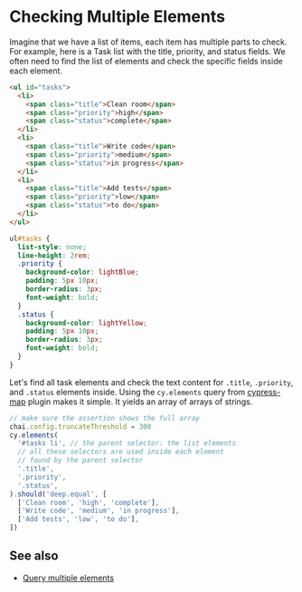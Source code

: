 # Checking Multiple Elements

Imagine that we have a list of items, each item has multiple parts to check. For example, here is a Task list with the title, priority, and status fields. We often need to find the list of elements and check the specific fields inside each element.

<!-- fiddle Cy.elements example -->

```html
<ul id="tasks">
  <li>
    <span class="title">Clean room</span>
    <span class="priority">high</span>
    <span class="status">complete</span>
  </li>
  <li>
    <span class="title">Write code</span>
    <span class="priority">medium</span>
    <span class="status">in progress</span>
  </li>
  <li>
    <span class="title">Add tests</span>
    <span class="priority">low</span>
    <span class="status">to do</span>
  </li>
</ul>
```

```css
ul#tasks {
  list-style: none;
  line-height: 2rem;
  .priority {
    background-color: lightBlue;
    padding: 5px 10px;
    border-radius: 3px;
    font-weight: bold;
  }
  .status {
    background-color: lightYellow;
    padding: 5px 10px;
    border-radius: 3px;
    font-weight: bold;
  }
}
```

Let's find all task elements and check the text content for `.title`, `.priority`, and `.status` elements inside. Using the `cy.elements` query from [cypress-map](https://github.com/bahmutov/cypress-map) plugin makes it simple. It yields an array of arrays of strings.

```js
// make sure the assertion shows the full array
chai.config.truncateThreshold = 300
cy.elements(
  '#tasks li', // the parent selector: the list elements
  // all these selectors are used inside each element
  // found by the parent selector
  '.title',
  '.priority',
  '.status',
).should('deep.equal', [
  ['Clean room', 'high', 'complete'],
  ['Write code', 'medium', 'in progress'],
  ['Add tests', 'low', 'to do'],
])
```

<!-- fiddle-end -->

## See also

- [Query multiple elements](./query-multiple-elements.md)
